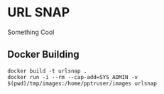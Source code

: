# URL SNAP

Something Cool

## Docker Building 

```
docker build -t urlsnap .
docker run -i --rm --cap-add=SYS_ADMIN -v $(pwd)/tmp/images:/home/pptruser/images urlsnap
```